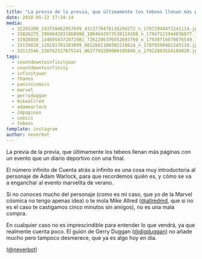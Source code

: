 ```yaml
---
title: "La previa de la previa, que últimamente los tebeos llenan más páginas con un evento que un diario deportivo con una final"
date: 2018-05-22 17:34:14
media: 
  - 32203390_243758462857699_4313770478138294272_n_17872948471241114.jpg
  - 33026275_1984042031860988_1004643973530124288_n_17947121944036877.jpg
  - 31920850_1346954372072981_7262206376552693760_n_17938716070076549.jpg
  - 33139820_128191761383099_6812661100392218624_n_17870590981245119.jpg
  - 33112546_230762317675141_8627793289900195840_n_17922803554189420.jpg
tags: 
  - countdowntoinfinitywar
  - countdowntoinfinity
  - infinitywar
  - thanos
  - paninicomics
  - marvel
  - gerryduggan
  - mikeallred
  - adamwarlock
  - 24paginas
  - comics
  - tebeos
template: instagram
author: neverbot
---
```


La previa de la previa, que últimamente los tebeos llenan más páginas con un evento que un diario deportivo con una final.


El número infinito de Cuenta atrás a infinito es una cosa muy introductoria al personaje de Adam Warlock, para que recordemos quién es, y cómo se va a enganchar al evento marvelita de verano.


Si no conoces mucho del personaje (como es mi caso, que yo de la Marvel cósmica no tengo apenas idea) o te mola Mike Allred ([@allredmd](https://instagram.com/allredmd), que si no es el caso te castigamos cinco minutos sin amigos), no es una mala compra.


En cualquier caso no es imprescindible para entender lo que vendrá, ya que realmente cuenta poco. El guión de Gerry Duggan ([@digduggan](https://instagram.com/digduggan)) no añade mucho pero tampoco desmerece, que ya es algo hoy en día.


([@neverbot](https://instagram.com/neverbot))



